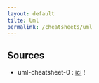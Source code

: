 ```yaml
---
layout: default
tilte: Uml
permalink: /cheatsheets/uml
---
```


## Sources
* uml-cheatsheet-0 : [ici][site] !

[site]: https://www.tofgarion.net/lectures/IN201/refcards/refcardUMLIN201.pdf
